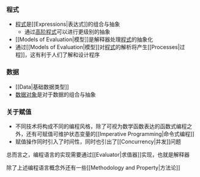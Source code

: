 ### 程式
- [程式](obsidian://open?vault=SICP&file=procedures%2FProcedures)是[[Expressions|表达式]]的组合与抽象
	- 通过[高阶程式](obsidian://open?vault=SICP&file=procedures%2FHigh-Order%20Procedures)可以进行更级别的抽象
- [[Models of Evaluation|模型]]是解释器处理[程式](obsidian://open?vault=SICP&file=procedures%2FProcedures)的抽象化
- 通过[[Models of Evaluation|模型]]对[程式](obsidian://open?vault=SICP&file=procedures%2FProcedures)的解析将产生[[Processes|过程]]，这有利于人们了解和设计程序

### 数据
- [[Data|基础数据类型]]
- [数据对象](obsidian://open?vault=SICP&file=data%2FData%20Object)是对于数据的组合与抽象

### 关于赋值

- 不同技术将构成不同的编程风格，除了可视为数学函数表达的函数式编程之外，还有可赋值可维护状态变量的[[Imperative Programming|命令式编程]]
- 赋值操作同时引入了时间性，同时也引出了[[Concurrency|并发]]问题


总而言之，编程语言的实现需要通过[[Evaluator|求值器]]实现，也就是解释器

除了上述编程语言概念外还有一些[[Methodology and Property|方法论]]


